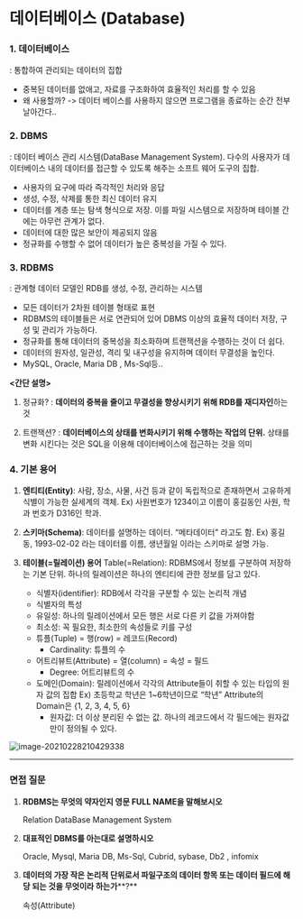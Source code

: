 # 데이터베이스 (Database)

### 1. 데이터베이스
 : 통합하여 관리되는 데이터의 집합

- 중복된 데이터를 없애고, 자료를 구조화하여 효율적인 처리를 할 수 있음
- 왜 사용할까?
   -> 데이터 베이스를 사용하지 않으면 프로그램을 종료하는 순간 전부 날아간다..

### 2. DBMS
 : 데이터 베이스 관리 시스템(DataBase Management System). 다수의 사용자가 데이터베이스 내의 데이터를 접근할 수 있도록 해주는 소프트 웨어 도구의 집합.

- 사용자의 요구에 따라 즉각적인 처리와 응답
- 생성, 수정, 삭제를 통한 최신 데이터 유지
- 데이터를 계층 또는 탐색 형식으로 저장. 이를 파일 시스템으로 저장하며 테이블 간에는 아무런 관계가 없다.
- 데이터에 대한 많은 보안이 제공되지 않음
- 정규화를 수행할 수 없어 데이터가 높은 중복성을 가질 수 있다.

### 3. RDBMS

: 관계형 데이터 모델인 RDB를 생성, 수정, 관리하는 시스템

- 모든 데이터가 2차원 테이블 형태로 표현
- RDBMS의 테이블들은 서로 연관되어 있어 DBMS 이상의 효율적 데이터 저장, 구성 및 관리가 가능하다.
- 정규화를 통해 데이터의 중복성을 최소화하며 트랜잭션을 수행하는 것이 더 쉽다.
- 데이터의 원자성, 일관성, 격리 및 내구성을 유지하며 데이터 무결성을 높인다.
- MySQL, Oracle, Maria DB , Ms-Sql등..



**<간단 설명>**

1. 정규화?
    : **데이터의 중복을 줄이고 무결성을 향상시키기 위해 RDB를 재디자인**하는 것

2. 트랜잭션?
    : **데이터베이스의 상태를 변화시키기 위해 수행하는 작업의 단위.** 상태를 변화 시킨다는 것은 SQL을 이용해 데이터베이스에 접근하는 것을 의미



### 4. 기본 용어

1. **엔티티(Entity)**: 사람, 장소, 사물, 사건 등과 같이 독립적으로 존재하면서 고유하게 식별이 가능한 실세계의 객체.
    Ex) 사원번호가 1234이고 이름이 홍길동인 사원, 학과 번호가 D316인 학과.

2. **스키마(Schema)**: 데이터를 설명하는 데이터. “메타데이터” 라고도 함.
    Ex) 홍길동, 1993-02-02 라는 데이터를 이름, 생년월일 이라는 스키마로 설명 가능. 

3. **테이블(=릴레이션) 용어**
   Table(=Relation): RDBMS에서 정보를 구분하여 저장하는 기본 단위. 하나의 릴레이션은 하나의 엔티티에 관한 정보를 담고 있다.
   - 식별자(identifier): RDB에서 각각을 구분할 수 있는 논리적 개념
   - 식별자의 특성
   - 유일성: 하나의 릴레이션에서 모든 행은 서로 다른 키 값을 가져야함
   - 최소성: 꼭 필요한, 최소한의 속성들로 키를 구성
   - 튜플(Tuple) = 행(row) = 레코드(Record)
     - Cardinality: 튜플의 수
   - 어트리뷰트(Attribute) = 열(column) = 속성 = 필드 
     - Degree: 어트리뷰트의 수
   - 도메인(Domain): 릴레이션에서 각각의 Attribute들이 취할 수 있는 타입의 원자 값의 집합
        Ex) 초등학교 학년은 1~6학년이므로 “학년” Attribute의 Domain은 {1, 2, 3, 4, 5, 6}
        - 원자값: 더 이상 분리된 수 없는 값. 하나의 레코드에서 각 필드에는 원자값만이 정의될 수 있다.

![image-20210228210429338](C:\Users\oh12s\Desktop\면접스터디\SKILL\Oracle\image\image-20210228210429338.png)

---

### 면접 질문

1. **RDBMS는 무엇의 약자인지 영문 FULL NAME을 말해보시오**

   Relation DataBase Management System  

2. **대표적인 DBMS를 아는대로 설명하시오**

   Oracle, Mysql, Maria DB, Ms-Sql, Cubrid, sybase, Db2 , infomix

3. **데이터의 가장 작은 논리적 단위로서 파일구조의 데이터 항목 또는 데이터 필드에 해당 되는 것을 무엇이라 하는가****?**

   속성(Attribute)

